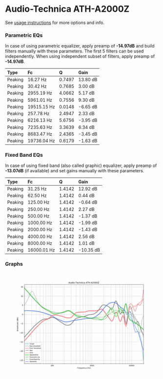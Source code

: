 # Audio-Technica ATH-A2000Z
See [usage instructions](https://github.com/jaakkopasanen/AutoEq#usage) for more options and info.

### Parametric EQs
In case of using parametric equalizer, apply preamp of **-14.97dB** and build filters manually
with these parameters. The first 5 filters can be used independently.
When using independent subset of filters, apply preamp of **-14.97dB**.

| Type    | Fc          |      Q | Gain     |
|:--------|:------------|:-------|:---------|
| Peaking | 16.27 Hz    | 0.7497 | 13.80 dB |
| Peaking | 30.42 Hz    | 0.7685 | 3.00 dB  |
| Peaking | 2955.19 Hz  | 4.0662 | 5.17 dB  |
| Peaking | 5961.01 Hz  | 0.7556 | 9.30 dB  |
| Peaking | 19515.15 Hz | 0.0148 | -6.65 dB |
| Peaking | 257.78 Hz   | 2.4947 | 2.33 dB  |
| Peaking | 6216.13 Hz  | 5.6756 | -3.95 dB |
| Peaking | 7235.63 Hz  | 3.3639 | 6.34 dB  |
| Peaking | 8683.47 Hz  | 2.4365 | -3.45 dB |
| Peaking | 19736.04 Hz | 0.6179 | -1.63 dB |

### Fixed Band EQs
In case of using fixed band (also called graphic) equalizer, apply preamp of **-13.07dB**
(if available) and set gains manually with these parameters.

| Type    | Fc          |      Q | Gain      |
|:--------|:------------|:-------|:----------|
| Peaking | 31.25 Hz    | 1.4142 | 12.92 dB  |
| Peaking | 62.50 Hz    | 1.4142 | 0.44 dB   |
| Peaking | 125.00 Hz   | 1.4142 | -0.64 dB  |
| Peaking | 250.00 Hz   | 1.4142 | 2.27 dB   |
| Peaking | 500.00 Hz   | 1.4142 | -1.37 dB  |
| Peaking | 1000.00 Hz  | 1.4142 | -1.99 dB  |
| Peaking | 2000.00 Hz  | 1.4142 | -1.43 dB  |
| Peaking | 4000.00 Hz  | 1.4142 | 2.56 dB   |
| Peaking | 8000.00 Hz  | 1.4142 | 1.01 dB   |
| Peaking | 16000.01 Hz | 1.4142 | -10.35 dB |

### Graphs
![](./Audio-Technica%20ATH-A2000Z.png)